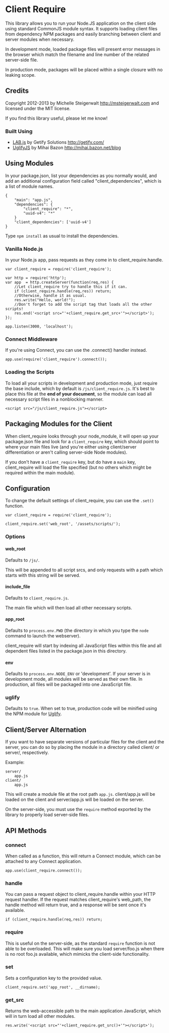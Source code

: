 # Client Require

This library allows you to run your Node.JS application on the client side using
standard CommonJS module syntax.  It supports loading client files from
dependency NPM packages and easily branching between client and server modules
when necessary.

In development mode, loaded package files will present error messages in the
browser which match the filename and line number of the related server-side
file.

In production mode, packages will be placed within a single closure with no
leaking scope.

## Credits

Copyright 2012-2013 by Michelle Steigerwalt <http://msteigerwalt.com> and licensed
under the MIT license.

If you find this library useful, please let me know!

### Built Using

* [LAB.js](http://labjs.com/) by Getify Solutions <http://getify.com/>
* [UglifyJS](http://marijn.haverbeke.nl/uglifyjs) by Mihai Bazon 
<http://mihai.bazon.net/blog>

## Using Modules

In your package.json, list your dependencies as you normally would, and add an
additional configuration field called "client_dependencies", which is a list of
module names.

	{
		"main": "app.js",
		"dependencies": {
			"client_require": "*",
			"uuid-v4": "*"
		}
		"client_dependencies": ['uuid-v4']
	}

Type `npm install` as usual to install the dependencies.

### Vanilla Node.js

In your Node.js app, pass requests as they come in to client_require.handle.

	var client_require = require('client_require');

	var http = require('http');
	var app  = http.createServer(function(req,res) {
		//Let client_require try to handle this if it can.
		if (client_require.handle(req,res)) return;
		//Otherwise, handle it as usual.
		res.write("Hello, world!");
		//Don't forget to add the script tag that loads all the other scripts!
		res.end('<script src="'+client_require.get_src+'"></script>');
	});

	app.listen(3000, 'localhost');

### Connect Middleware

If you're using Connect, you can use the .connect() handler instead.

	app.use(require('client_require').connect());

### Loading the Scripts

To load all your scripts in development and production mode, just require the
base include, which by default is `/js/client_require.js`.  It's best to place
this file at the **end of your document**, so the module can load all necessary 
script files in a nonblocking manner.

	<script src="/js/client_require.js"></script>

## Packaging Modules for the Client

When client_require looks through your node_module, it will open up your
package.json file and look for a `client_require` key, which should point to
where your main files live (and you're either using client/server 
differentiation or aren't calling server-side Node modules).  

If you don't have a `client_require` key, but do have a `main` key,
client_require will load the file specified (but no others which might be
required within the main module).

## Configuration

To change the default settings of client_require, you can use the `.set()` 
function.

	var client_require = require('client_require');

	client_require.set('web_root', '/assets/scripts/');

### Options

#### web_root

Defaults to `/js/`.

This will be appended to all script srcs, and only requests
with a path which starts with this string will be served.

#### include_file

Defaults to `client_require.js`.

The main file which will then load all other necessary scripts.

#### app_root

Defaults to `process.env.PWD` (the directory in which you type the `node` 
command to launch the webserver).

client_require will start by indexing all JavaScript files within this file and
all dependent files listed in the package.json in this directory.

#### env

Defaults to `process.env.NODE_ENV` or 'development'.  If your server is in 
development mode, all modules will be served as their own file.  In production,
all files will be packaged into one JavaScript file.

### uglify

Defaults to `true`.  When set to true, production code will be minified
using the NPM module for [Uglify](http://marijnhaverbeke.nl//uglifyjs).

## Client/Server Alternation

If you want to have separate versions of particular files for the client and 
the server, you can do so by placing the module in a directory called client/
or server/, respectively.

Example:

	server/
		app.js
	client/
		app.js

This will create a module file at the root path `app.js`. client/app.js will
be loaded on the client and server/app.js will be loaded on the server.

On the server-side, you must use the `require` method exported by the library
to properly load server-side files.

## API Methods

### connect

When called as a function, this will return a Connect module, which can be 
attached to any Connect application.

	app.use(client_require.connect());

### handle

You can pass a request object to client_require.handle within your HTTP request
handler.  If the request matches client_require's web_path, the handle
method will return true, and a response will be sent once it's available.

	if (client_require.handle(req,res)) return;

### require

This is useful on the server-side, as the standard `require` function is not
able to be overloaded.  This will make sure you load server/foo.js when there
is no root foo.js available, which mimicks the client-side functionality.

### set

Sets a configuration key to the provided value.

	client_require.set('app_root', __dirname);

### get_src

Returns the web-accessible path to the main application JavaScript, which will
in turn load all other modules.

	res.write('<script src="'+client_require.get_src()+'"></script>');